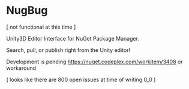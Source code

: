 NugBug
======

[  not functional at this time  ]

Unity3D Editor Interface for NuGet Package Manager.

Search, pull, or publish right from the Unity editor!


Development is pending https://nuget.codeplex.com/workitem/3408 or workaround

( looks like there are 800 open issues at time of writing 0_0 )
